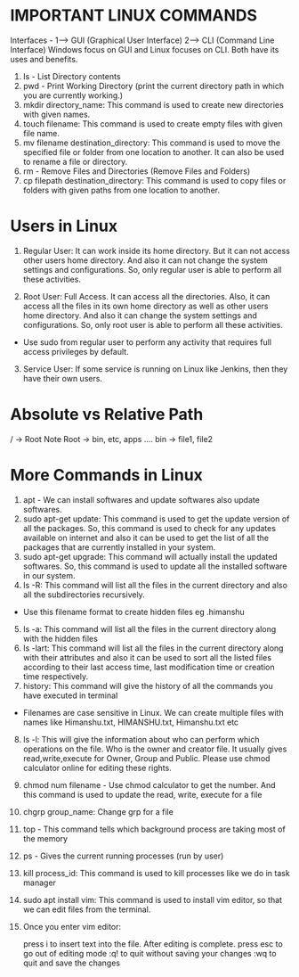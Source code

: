 # IMPORTANT LINUX COMMANDS

Interfaces - 1--> GUI (Graphical User Interface) 2--> CLI (Command Line Interface)
Windows focus on GUI and Linux focuses on CLI. Both have its uses and benefits.

1. ls - List Directory contents
2. pwd - Print Working Directory (print the current directory path in which you are currently working.)
3. mkdir directory_name: This command is used to create new directories with given names.
4. touch filename: This command is used to create empty files with given file name.
5. mv filename destination_directory: This command is used to move the specified file or folder from one location to another. It can also be used to rename a file or directory.
6. rm - Remove Files and Directories (Remove Files and Folders)
7. cp filepath destination_directory: This command is used to copy files or folders with given paths from one location to another.

# Users in Linux

1. Regular User: It can work inside its home directory. But it can not access other users home directory. And also it can not change the system settings and configurations. So, only regular user is able to perform all these activities.

2. Root User: Full Access. It can access all the directories. Also, it can access all the files in its own home directory as well as other users home directory. And also it can change the system settings and configurations. So, only root user is able to perform all these activities.

-   Use sudo from regular user to perform any activity that requires full access privileges by default.

3. Service User: If some service is running on Linux like Jenkins, then they have their own users.

# Absolute vs Relative Path

/ -> Root Note
Root -> bin, etc, apps ....
bin -> file1, file2

# More Commands in Linux

1. apt - We can install softwares and update softwares also update softwares.
2. sudo apt-get update: This command is used to get the update version of all the packages. So, this command is used to check for any updates available on internet and also it can be used to get the list of all the packages that are currently installed in your system.
3. sudo apt-get upgrade: This command will actually install the updated softwares. So, this command is used to update all the installed software in our system.
4. ls -R: This command will list all the files in the current directory and also all the subdirectories recursively.

-   Use this filename format to create hidden files eg .himanshu

5. ls -a: This command will list all the files in the current directory along with the hidden files
6. ls -lart: This command will list all the files in the current directory along with their attributes and also it can be used to sort all the listed files according to their last access time, last modification time or creation time respectively.
7. history: This command will give the history of all the commands you have executed in terminal

-   Filenames are case sensitive in Linux. We can create multiple files with names like Himanshu.txt, HIMANSHU.txt, Himanshu.txt etc

8. ls -l: This will give the information about who can perform which operations on the file. Who is the owner and creator file. It usually gives read,write,execute for Owner, Group and Public. Please use chmod calculator online for editing these rights.

9. chmod num filename - Use chmod calculator to get the number. And this command is used to update the read, write, execute for a file
10. chgrp group_name: Change grp for a file
11. top - This command tells which background process are taking most of the memory
12. ps - Gives the current running processes (run by user)
13. kill process_id: This command is used to kill processes like we do in task manager
14. sudo apt install vim: This command is used to install vim editor, so that we can edit files from the terminal.
15. Once you enter vim editor:

    press i to insert text into the file.
    After editing is complete. press esc to go out of editing mode
    :q! to quit without saving your changes
    :wq to quit and save the changes

